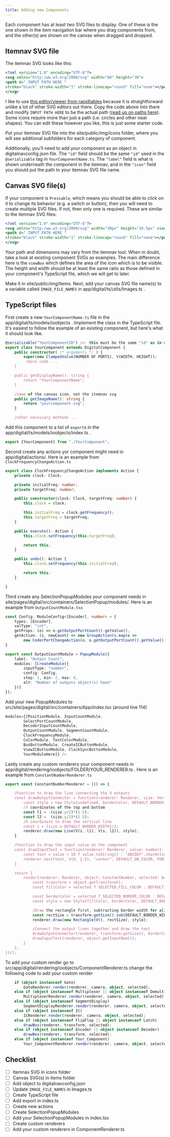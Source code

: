 ```yaml
---
title: Adding new Components
---
```


Each component has at least two SVG files to display. One of these is the one shown in the item navigation bar where you drag components from, and the other(s) are shown on the canvas when dragged and dropped.


## Itemnav SVG file
The itemnav SVG looks like this:
```svg
<?xml version="1.0" encoding="UTF-8"?>
<svg xmlns="http:/ww.w3.org/2000/svg" width="60" height="30">
<path d=" INPUT PATH HERE "
stroke="black" stroke-width="1" stroke-linecap="round" fill="none"></path>
</svg>
```

I like to use [this editor/viewer from rapidtables](https:/ww.rapidtables.com/web/tools/svg-viewer-editor.html) because it is straightforward unlike a lot of other SVG editors out there. Copy the code above into there and modify `INPUT PATH HERE` to be the actual path ([read up on paths here](https://veloper.mozilla.org/en-US/docs/Web/SVG/Tutorial/Paths)). Some icons require more than just a path (i.e. circles and other neat shapes). You can edit these however you like, this is just some starter code.

Put your itemnav SVG file into the  site/public/img/icons folder, where you will see additional subfolders for each category of component.

Additionally, you'll need to add your component as an object in digitalnavconfig.json file. The `"id"` field should be the same `"id"` used in the `@serializable` tag in `YourComponentName.ts`. The `"label"` field is what is shown underneath the component in the itemnav, and in the `"icon"` field you should put the path to your itemnav SVG file name.  


## Canvas SVG file(s)
If your component is `Pressable`, which means you should be able to click on it to change its behavior (e.g. a switch or button), then you will need to create multiple SVG files. If not, then only one is required. These are similar to the itemnav SVG files:
```svg
<?xml version="1.0" encoding="UTF-8"?>
<svg xmlns="http:/ww.w3.org/2000/svg" width="30px" height="10.5px" viewbox = "24 9.75 17 10.5">
<path d=" INPUT PATH HERE "
stroke="black" stroke-width="1" stroke-linecap="round" fill="none"></path>
</svg>
```

Your path and dimensions may vary from the itemnav tool. When in doubt, take a look at existing component SVGs as examples. The main difference here is the `viewBox` which defines the area of the icon which is to be visible. The height and width should be at least the same ratio as those defined in your component's TypeScript file, which we will get to later.  

Make it in site/public/img/items. Next, add your canvas SVG file name(s) to a variable called `IMAGE_FILE_NAMES` in app/digital/ts/utils/Images.ts .  


## TypeScript files
First create a new `YourComponentName.ts` file in the app/digital/ts/models/ioobjects . Implement the class in the TypeScript file. It's easiest to follow the example of an existing component, but here's what it should look like.

```typescript
@serializable("YourComponentID") /<- this must be the same "id" as in digital navconfig.json
export class YourComponent extends DigitalComponent {
    public constructor( /* arguments */ ) {
        super(new ClampedValue(NUMBER OF PORTS), V(WIDTH, HEIGHT));
         /more code ...
    }

    public getDisplayName(): string {
        return "YourComponentName";
    }

    /name of the canvas icon, not the itemnav svg
    public getImageName(): string {
        return "yourcomponent.svg";
    }

    /other necessary methods ...
```
Add this component to a list of `export`s in the app/digital/ts/models/ioobjects/index.ts .

```typescript
export {YourComponent} from "./YourComponent";
```

Second create any actions yor component might need in app/digital/actions/. Here is an example from 
`ClockFrequencyChangeAction.ts`

```typescript
export class ClockFrequencyChangeAction implements Action {
    private clock: Clock;

    private initialFreq: number;
    private targetFreq: number;

    public constructor(clock: Clock, targetFreq: number) {
        this.clock = clock;

        this.initialFreq = clock.getFrequency();
        this.targetFreq = targetFreq;
    }

    public execute(): Action {
        this.clock.setFrequency(this.targetFreq);

        return this;
    }

    public undo(): Action {
        this.clock.setFrequency(this.initialFreq);

        return this;
    }

}
```

Third create any SelectionPopupModules your component needs in site/pages/digital/src/containers/SelectionPopup/modules/. Here is 
an example from `OutputCountModule.tsx`
```typescript
const Config: ModuleConfig<[Encoder], number> = {
    types: [Encoder],
    valType: "int",
    getProps: (o) => o.getOutputPortCount().getValue(),
    getAction: (s, newCount) => new GroupAction(s.map(o =>
        new CoderPortChangeAction(o, o.getOutputPortCount().getValue(), newCount)))
}

export const OutputCountModule = PopupModule({
    label: "Output Count",
    modules: [CreateModule({
        inputType: "number",
        config: Config,
        step: 1, min: 2, max: 8,
        alt: "Number of outputs object(s) have"
    })]
});
```
Add your new PopupModules to src/site/pages/digital/src/containers/App/index.tsx 
(around line 114)
```typescript
modules={[PositionModule, InputCountModule,
        SelectPortCountModule,
        DecoderInputCountModule,
        OutputCountModule, SegmentCountModule,
        ClockFrequencyModule,
        ColorModule, TextColorModule,
        BusButtonModule, CreateICButtonModule,
        ViewICButtonModule, ClockSyncButtonModule, 
        YourModuleHere]} />

```

Lastly create any custom renderers your component needs in app/digital/rendering/ioobjects/FOLDER/YOUR_RENDERER.ts . 
Here is 
an example from `ConstantNumberRenderer.ts`
```typescript
export const ConstantNumberRenderer = (() => {

    /Function to draw the line connecting the 4 outputs
    const drawOutputConnector = function(renderer: Renderer, size: Vector, borderColor: string): void {
        const style = new Style(undefined, borderColor, DEFAULT_BORDER_WIDTH);
        /Y coordinates of the top and bottom
        const l1 = -(size.y/2)*(1.5);
        const l2 =  (size.y/2)*(1.5);
        /X coordinate to draw the vertical line
        const s = (size.x-DEFAULT_BORDER_WIDTH)/2;
        renderer.draw(new Line(V(s, l1), V(s, l2)), style);
    }

    /Function to draw the input value on the component
    const drawInputText = function(renderer: Renderer, value: number): void {
        const text = value < 10 ? value.toString() : "ABCDEF".charAt(value - 10);
        renderer.text(text, V(0, 2.5), "center", DEFAULT_ON_COLOR, FONT_CONSTANT_NUMBER);
    }

    return {
        render(renderer: Renderer, object: ConstantNumber, selected: boolean): void {
            const transform = object.getTransform();
            const fillColor = selected ? SELECTED_FILL_COLOR : DEFAULT_FILL_COLOR;

            const borderColor = selected ? SELECTED_BORDER_COLOR : DEFAULT_BORDER_COLOR;
            const style = new Style(fillColor, borderColor, DEFAULT_BORDER_WIDTH);

            /Draw the rectangle first, subtracting border width for alignment
            const rectSize = transform.getSize().sub(DEFAULT_BORDER_WIDTH);
            renderer.draw(new Rectangle(V(), rectSize), style);

            /Connect the output lines together and draw the text
            drawOutputConnector(renderer, transform.getSize(), borderColor);
            drawInputText(renderer, object.getInputNum());
        }
    };
})();
```

To add your custom render go to src/app/digital/rendering/ioobjects/ComponentRenderer.ts
change the following code to add your custom render

```typescript
    if (object instanceof Gate)
        GateRenderer.render(renderer, camera, object, selected);
    else if (object instanceof Multiplexer || object instanceof Demultiplexer)
        MultiplexerRenderer.render(renderer, camera, object, selected);
    else if (object instanceof SegmentDisplay)
        SegmentDisplayRenderer.render(renderer, camera, object, selected);
    else if (object instanceof IC)
        ICRenderer.render(renderer, camera, object, selected);
    else if (object instanceof FlipFlop || object instanceof Latch)
        drawBox(renderer, transform, selected);
    else if (object instanceof Encoder || object instanceof Decoder)
        drawBox(renderer, transform, selected);
    else if (object instanceof Your_Component)
        Your_ComponentRenderer.render(renderer, camera, object, selected);
```


## Checklist
- [ ] Itemnav SVG in icons folder
- [ ] Canvas SVG(s) in items folder
- [ ] Add object to digitalnavconfig.json
- [ ] Update `IMAGE_FILE_NAMES` in Images.ts
- [ ] Create TypeScript file
- [ ] Add export in index.ts
- [ ] Create new actions
- [ ] Create SelectionPopupModules
- [ ] Add your SelectionPopupModules in index.tsx
- [ ] Create custom renderers
- [ ] Add your custom renderers in ComponentRenderer.ts